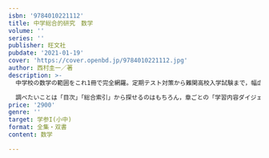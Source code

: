 ```yaml
---
isbn: '9784010221112'
title: 中学総合的研究　数学　
volume: ''
series: ''
publisher: 旺文社
pubdate: '2021-01-19'
cover: 'https://cover.openbd.jp/9784010221112.jpg'
author: 西村圭一／著
description: >-
  中学校の数学の範囲をこれ1冊で完全網羅。定期テスト対策から難関高校入学試験まで，幅広い用途で使用できます。

  調べたいことは「目次」「総合索引」から探せるのはもちろん，章ごとの「学習内容ダイジェスト」や重要事項・重要語句についた「リンクアイコン」などからも関連事項を追うことができ調べやすい工夫がされています。四訂版ではさらに収録問題数を増やしました。例題・確認問題・章末問題・巻末入試問題あわせて1,000問以上の問題で，たしかな実力をつけることができます。
price: '2900'
genre: ''
target: 学参I(小中)
format: 全集・双書
content: 数学

---
```

